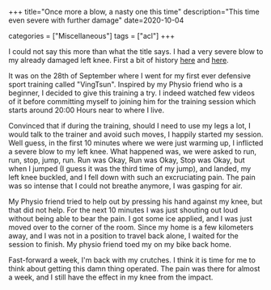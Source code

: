 +++
title="Once more a blow, a nasty one this time"
description="This time even severe with further damage"
date=2020-10-04

categories = ["Miscellaneous"]
tags = ["acl"]
+++


I could not say this more than what the title says. I had a very severe blow to my already damaged left knee. First a bit of history [here](@acl-knee-injury-1.md) 
and [here](@acl-knee-injury-2.md). 

It was on the 28th of September where I went for my first ever defensive sport training called "VingTsun". Inspired by my Physio friend who is a beginner, 
I decided to give this training a try. I indeed watched few videos of it before committing myself to joining him for the training session which starts 
around 20:00 Hours near to where I live.

Convinced that if during the training, should I need to use my legs a lot, I would talk to the trainer and avoid such moves, I happily started my session. 
Well guess, in the first 10 minutes where we were just warming up, I inflicted a severe blow to my left knee. What happened was, we were asked to run, run, 
stop, jump, run. Run was Okay, Run was Okay, Stop was Okay, but when I jumped (I guess it was the third time of my jump), and landed, my left knee buckled,
and I fell down with such an excruciating pain. The pain was so intense that I could not breathe anymore, I was gasping for air. 

My Physio friend tried to help out by pressing his hand against my knee, but that did not help. For the next 10 minutes I was just shouting out loud without 
being able to bear the pain. I got some ice applied, and I was just moved over to the corner of the room. Since my home is a few kilometers away, and I was 
not in a position to travel back alone, I waited for the session to finish. My physio friend toed my on my bike back home.

Fast-forward a week, I'm back with my crutches. I think it is time for me to think about getting this damn thing operated. The pain was there for almost a 
week, and I still have the effect in my knee from the impact.  

